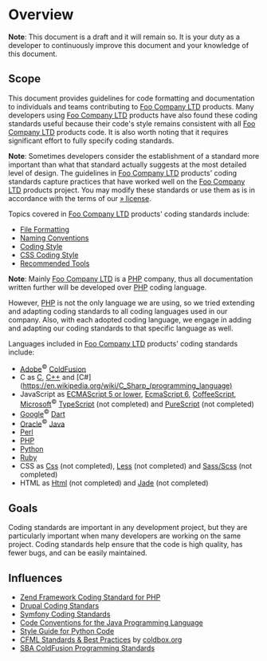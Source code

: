 # Overview

**Note**: This document is a draft and it will remain so. It is your duty as a developer to continuously
improve this document and your knowledge of this document.

## Scope

This document provides guidelines for code formatting and documentation to individuals and teams contributing to
[Foo Company LTD](http://company.foo/) products. Many developers using [Foo Company LTD](http://company.foo/) products
have also found these coding standards useful because their code's style remains consistent with all
[Foo Company LTD](http://company.foo/) products code. It is also worth noting that it requires significant effort to
fully specify coding standards.

**Note**: Sometimes developers consider the establishment of a standard more important than what that standard actually
suggests at the most detailed level of design. The guidelines in [Foo Company LTD](http://company.foo/) products' coding
standards capture practices that have worked well on the [Foo Company LTD](http://company.foo/) products project. You
may modify these standards or use them as is in accordance with the terms of our
[» license](https://raw.githubusercontent.com/dragoscirjan/coding-standards/master/LICENSE).

Topics covered in [Foo Company LTD](http://company.foo/) products' coding standards include:

* [File Formatting](formating.md)
* [Naming Conventions](naming.md)
* [Coding Style](style.md)
* [CSS Coding Style](css-style.md)
* [Recommended Tools](recommended-tools.md)

**Note**: Mainly [Foo Company LTD](http://company.foo/) is a [PHP](http://php.net/) company, thus all documentation
written further will be developed over [PHP](http://php.net/) coding language.

However, [PHP](http://php.net/) is not the only language we are using, so we tried extending and adapting coding
standards to all coding languages used in our company. Also, with each adopted coding language, we engage in adding
and adapting our coding standards to that specific language as well.

Languages included in [Foo Company LTD](http://company.foo/) products' coding standards include:

* [Adobe](http://www.adobe.com)<sup>&copy;</sup> [ColdFusion](http://www.adobe.com/products/coldfusion-family.html)
* C as [C](https://en.wikipedia.org/wiki/List_of_C-family_programming_languages), [C++](https://en.wikipedia.org/wiki/C%2B%2B) 
  and [C&#35;](https://en.wikipedia.org/wiki/C_Sharp_(programming_language)
* JavaScript as [ECMAScript 5 or lower](https://en.wikipedia.org/wiki/JavaScript), 
  [EcmaScript 6](https://github.com/lukehoban/es6features), [CoffeeScript](http://coffeescript.org), 
  [Microsoft](http://microsoft.com)<sup>&copy;</sup> [TypeScript](http://www.typescriptlang.org) (not completed) and 
  [PureScript](http://www.purescript.org) (not completed)
* [Google](http://code.google.com/p/dart)<sup>&copy;</sup> [Dart](https://www.dartlang.org)
* [Oracle](https://www.oracle.com)<sup>&copy;</sup> [Java](https://www.oracle.com/java/index.html)
* [Perl](https://www.perl.org)
* [PHP](http://php.net)
* [Python](https://www.python.org)
* [Ruby](http://ruby.com)
* CSS as [Css](https://en.wikipedia.org/wiki/Cascading_Style_Sheets) (not completed), [Less](http://lesscss.org) (not completed) and
  [Sass/Scss](http://sass-lang.com) (not completed)
* HTML as [Html](https://en.wikipedia.org/wiki/HTML) (not completed) and [Jade](http://jade-lang.com) (not completed)

## Goals
Coding standards are important in any development project, but they are particularly important when many developers are
working on the same project. Coding standards help ensure that the code is high quality, has fewer bugs, and can be
easily maintained.

## Influences

* [Zend Framework Coding Standard for PHP](http://framework.zend.com/manual/current/en/ref/coding.standard.html)
* [Drupal Coding Standars](https://www.drupal.org/coding-standards)
* [Symfony Coding Standards](http://symfony.com/doc/current/contributing/code/standards.html)
* [Code Conventions for the Java Programming Language](http://www.oracle.com/technetwork/java/javase/documentation/codeconventions-139411.html#16711)
* [Style Guide for Python Code](https://www.python.org/dev/peps/pep-0008/)
* [CFML Standards & Best Practices](http://wiki.coldbox.org/wiki/DevelopmentBestPractices.cfm) by [coldbox.org](coldbox.org)
* [SBA ColdFusion Programming Standards](https://www.scribd.com/doc/17091861/Cold-Fusion-Coding-Standards)
